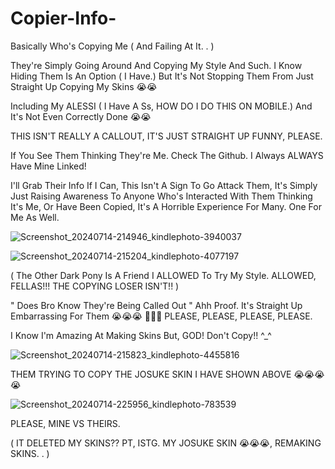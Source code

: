 # Copier-Info-

Basically Who's Copying Me ( And Failing At It. . ) 


They're Simply Going Around And Copying My Style And Such. I Know Hiding Them Is An Option ( I Have.) But It's Not Stopping Them From Just Straight Up Copying My Skins 😭😭 

Including My ALESSI ( I Have A Ss, HOW DO I DO THIS ON MOBILE.) And It's Not Even Correctly Done 😭😭

THIS ISN'T REALLY A CALLOUT, IT'S JUST STRAIGHT UP FUNNY, PLEASE. 

If You See Them Thinking They're Me. Check The Github. I Always ALWAYS Have Mine Linked! 

I'll Grab Their Info If I Can, This Isn't A Sign To Go Attack Them, It's Simply Just Raising Awareness To Anyone Who's Interacted With Them Thinking It's Me, Or Have Been Copied, It's A Horrible Experience For Many. One For Me As Well. 

![Screenshot_20240714-214946_kindlephoto-3940037](https://github.com/user-attachments/assets/8ae82d40-445d-4284-a147-93e08e46d0c2)

![Screenshot_20240714-215204_kindlephoto-4077197](https://github.com/user-attachments/assets/2ee52e81-666f-4266-b7ab-abb82368a894)

( The Other Dark Pony Is A Friend I ALLOWED To Try My Style. ALLOWED, FELLAS!!! THE COPYING LOSER ISN'T!! ) 

" Does Bro Know They're Being Called Out " Ahh Proof. It's Straight Up Embarrassing For Them 😭😭😭 🙏🙏🙏 PLEASE, PLEASE, PLEASE, PLEASE. 

I Know I'm Amazing At Making Skins But, GOD! Don't Copy!! ^_^ 

![Screenshot_20240714-215823_kindlephoto-4455816](https://github.com/user-attachments/assets/11239bd6-2300-469d-ab5f-1360f3c10e35)

THEM TRYING TO COPY THE JOSUKE SKIN I HAVE SHOWN ABOVE 😭😭😭😭

![Screenshot_20240714-225956_kindlephoto-783539](https://github.com/user-attachments/assets/ac93fc48-7b72-4f0b-9c46-9a115a2203a2)

PLEASE, MINE VS THEIRS. 

( IT DELETED MY SKINS?? PT, ISTG. MY JOSUKE SKIN 😭😭😭, REMAKING SKINS. . ) 
